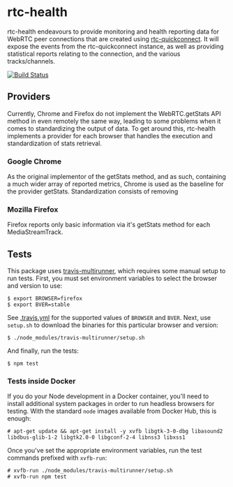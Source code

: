 # rtc-health

rtc-health endeavours to provide monitoring and health reporting data for WebRTC peer connections that are created using [rtc-quickconnect](http://github.com/rtc-io/rtc-quickconnect). It will expose the events from the rtc-quickconnect instance, as well as providing statistical reports relating to the connection, and the various tracks/channels.

[![Build Status](https://img.shields.io/travis/rtc-io/rtc-health.svg?branch=master)](https://travis-ci.org/rtc-io/rtc-health)

## Providers

Currently, Chrome and Firefox do not implement the WebRTC.getStats API method in even remotely the same way, leading to some problems when it comes to standardizing the output of data. To get around this, rtc-health implements a provider for each browser that handles the execution and standardization of stats retrieval.

### Google Chrome

As the original implementor of the getStats method, and as such, containing a much wider array of reported metrics, Chrome is used as the baseline for the provider getStats. Standardization consists of removing 

### Mozilla Firefox

Firefox reports only basic information via it's getStats method for each MediaStreamTrack.

## Tests

This package uses [travis-multirunner][], which requires some manual setup to run tests.
First, you must set environment variables to select the browser and version to use:

    $ export BROWSER=firefox
    $ export BVER=stable

See [.travis.yml][] for the supported values of `BROWSER` and `BVER`.
Next, use `setup.sh` to download the binaries for this particular browser and version:

    $ ./node_modules/travis-multirunner/setup.sh

And finally, run the tests:

    $ npm test

[travis-multirunner]: https://www.npmjs.com/package/travis-multirunner
[.travis.yml]: ./.travis.yml

### Tests inside Docker

If you do your Node development in a Docker container, you'll need to install additional system packages in order to run headless browsers for testing.
With the standard `node` images available from Docker Hub, this is enough:

    # apt-get update && apt-get install -y xvfb libgtk-3-0-dbg libasound2 libdbus-glib-1-2 libgtk2.0-0 libgconf-2-4 libnss3 libxss1

Once you've set the appropriate environment variables, run the test commands prefixed with `xvfb-run`:

    # xvfb-run ./node_modules/travis-multirunner/setup.sh
    # xvfb-run npm test
